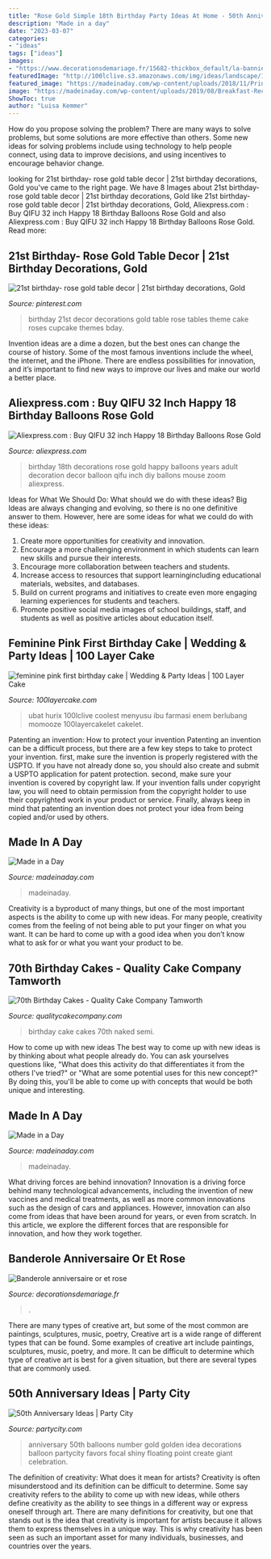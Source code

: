 ```yaml
---
title: "Rose Gold Simple 18th Birthday Party Ideas At Home - 50th Anniversary Ideas"
description: "Made in a day"
date: "2023-03-07"
categories:
- "ideas"
tags: ["ideas"]
images:
- "https://www.decorationsdemariage.fr/15682-thickbox_default/la-banniere-happy-birthday-or-et-rose.jpg"
featuredImage: "http://100lclive.s3.amazonaws.com/img/ideas/landscape/151173.jpg?a=1593812292.5346"
featured_image: "https://madeinaday.com/wp-content/uploads/2018/11/Printable-Thanksgiving-Place-Setting-Printables-.jpg"
image: "https://madeinaday.com/wp-content/uploads/2019/08/Breakfast-Recipes-Waffles-Pancakes-French-Toast.jpg"
ShowToc: true
author: "Luisa Kemmer"
---
```



How do you propose solving the problem?
There are many ways to solve problems, but some solutions are more effective than others. Some new ideas for solving problems include using technology to help people connect, using data to improve decisions, and using incentives to encourage behavior change.

	

		
looking for 21st birthday- rose gold table decor | 21st birthday decorations, Gold you've came to the right page. We have 8 Images about 21st birthday- rose gold table decor | 21st birthday decorations, Gold like 21st birthday- rose gold table decor | 21st birthday decorations, Gold, Aliexpress.com : Buy QIFU 32 inch Happy 18 Birthday Balloons Rose Gold and also Aliexpress.com : Buy QIFU 32 inch Happy 18 Birthday Balloons Rose Gold. Read more:
		
    
## 21st Birthday- Rose Gold Table Decor | 21st Birthday Decorations, Gold

<img loading=lazy src="https://i.pinimg.com/736x/89/1a/7e/891a7ed2aef322d62a8f77893ac5097d.jpg" onerror="this.onerror=null;this.src='https://tse1.mm.bing.net/th?id=OIP.HmXj9jnTP4LVun6YFMEGUQHaNK&amp;pid=15.1';" alt="21st birthday- rose gold table decor | 21st birthday decorations, Gold">

_Source: pinterest.com_

>birthday 21st decor decorations gold table rose tables theme cake roses cupcake themes bday. 

	

Invention ideas are a dime a dozen, but the best ones can change the course of history. Some of the most famous inventions include the wheel, the internet, and the iPhone. There are endless possibilities for innovation, and it’s important to find new ways to improve our lives and make our world a better place.

    
## Aliexpress.com : Buy QIFU 32 Inch Happy 18 Birthday Balloons Rose Gold

<img loading=lazy src="https://ae01.alicdn.com/kf/HTB1IrodfOCYBuNkSnaVq6AMsVXab/QIFU-32-inch-Happy-18-Birthday-Balloons-Rose-Gold-18th-Birthday-Party-Decorations-Adult-18-Years.jpg" onerror="this.onerror=null;this.src='https://tse2.mm.bing.net/th?id=OIP.Mk7kpB9Gvw7KDZIN8g8rqgHaHa&amp;pid=15.1';" alt="Aliexpress.com : Buy QIFU 32 inch Happy 18 Birthday Balloons Rose Gold">

_Source: aliexpress.com_

>birthday 18th decorations rose gold happy balloons years adult decoration decor balloon qifu inch diy ballons mouse zoom aliexpress. 

	

Ideas for What We Should Do: What should we do with these ideas?
Big Ideas are always changing and evolving, so there is no one definitive answer to them. However, here are some ideas for what we could do with these ideas: 
1. Create more opportunities for creativity and innovation. 
2. Encourage a more challenging environment in which students can learn new skills and pursue their interests. 
3. Encourage more collaboration between teachers and students. 
4. Increase access to resources that support learningincluding educational materials, websites, and databases. 
5. Build on current programs and initiatives to create even more engaging learning experiences for students and teachers. 
6. Promote positive social media images of school buildings, staff, and students as well as positive articles about education itself.

    
## Feminine Pink First Birthday Cake | Wedding &amp; Party Ideas | 100 Layer Cake

<img loading=lazy src="http://100lclive.s3.amazonaws.com/img/ideas/landscape/151173.jpg?a=1593812292.5346" onerror="this.onerror=null;this.src='https://tse2.mm.bing.net/th?id=OIP.n2BLlIpLtrvhN9CyZiYBUQHaJ4&amp;pid=15.1';" alt="feminine pink first birthday cake | Wedding &amp; Party Ideas | 100 Layer Cake">

_Source: 100layercake.com_

>ubat hurix 100lclive coolest menyusu ibu farmasi enem berlubang momooze 100layercakelet cakelet. 

	

Patenting an invention: How to protect your invention
Patenting an invention can be a difficult process, but there are a few key steps to take to protect your invention. first, make sure the invention is properly registered with the USPTO. If you have not already done so, you should also create and submit a USPTO application for patent protection. second, make sure your invention is covered by copyright law. If your invention falls under copyright law, you will need to obtain permission from the copyright holder to use their copyrighted work in your product or service. Finally, always keep in mind that patenting an invention does not protect your idea from being copied and/or used by others.

    
## Made In A Day

<img loading=lazy src="https://madeinaday.com/wp-content/uploads/2018/11/Printable-Thanksgiving-Place-Setting-Printables-.jpg" onerror="this.onerror=null;this.src='https://tse3.mm.bing.net/th?id=OIP.ZXojLwaCvb2vRIO4qpGihQHaGu&amp;pid=15.1';" alt="Made in a Day">

_Source: madeinaday.com_

>madeinaday. 

	

Creativity is a byproduct of many things, but one of the most important aspects is the ability to come up with new ideas. For many people, creativity comes from the feeling of not being able to put your finger on what you want. It can be hard to come up with a good idea when you don’t know what to ask for or what you want your product to be.

    
## 70th Birthday Cakes - Quality Cake Company Tamworth

<img loading=lazy src="https://w2d8a5y9.stackpathcdn.com/wp-content/uploads/2019/12/semi-naked-fresh-roses-GF-724x1030.jpg" onerror="this.onerror=null;this.src='https://tse3.mm.bing.net/th?id=OIP.5c3xxZ2-_v8CxS88h7x3TwHaKi&amp;pid=15.1';" alt="70th Birthday Cakes - Quality Cake Company Tamworth">

_Source: qualitycakecompany.com_

>birthday cake cakes 70th naked semi. 

	

How to come up with new ideas
The best way to come up with new ideas is by thinking about what people already do. You can ask yourselves questions like, "What does this activity do that differentiates it from the others I've tried?" or "What are some potential uses for this new concept?" By doing this, you'll be able to come up with concepts that would be both unique and interesting.

    
## Made In A Day

<img loading=lazy src="https://madeinaday.com/wp-content/uploads/2019/08/Breakfast-Recipes-Waffles-Pancakes-French-Toast.jpg" onerror="this.onerror=null;this.src='https://tse3.mm.bing.net/th?id=OIP.HE_aTVOhFcSkTlLfMQQJUgHaNr&amp;pid=15.1';" alt="Made in a Day">

_Source: madeinaday.com_

>madeinaday. 

	

What driving forces are behind innovation?
Innovation is a driving force behind many technological advancements, including the invention of new vaccines and medical treatments, as well as more common innovations such as the design of cars and appliances. However, innovation can also come from ideas that have been around for years, or even from scratch. In this article, we explore the different forces that are responsible for innovation, and how they work together.

    
## Banderole Anniversaire Or Et Rose

<img loading=lazy src="https://www.decorationsdemariage.fr/15682-thickbox_default/la-banniere-happy-birthday-or-et-rose.jpg" onerror="this.onerror=null;this.src='https://tse3.mm.bing.net/th?id=OIP.p3_-SUxJMNIL0Fe8fk2maQHaHa&amp;pid=15.1';" alt="Banderole anniversaire or et rose">

_Source: decorationsdemariage.fr_

>. 

	

There are many types of creative art, but some of the most common are paintings, sculptures, music, poetry,
Creative art is a wide range of different types that can be found. Some examples of creative art include paintings, sculptures, music, poetry, and more. It can be difficult to determine which type of creative art is best for a given situation, but there are several types that are commonly used.

    
## 50th Anniversary Ideas | Party City

<img loading=lazy src="https://d28m5bx785ox17.cloudfront.net/v1/img/LGN9wf_f6EoR0TxcJCQURVZ8ZzJSirQlvz8NVhycdnM=/d/l" onerror="this.onerror=null;this.src='https://tse2.mm.bing.net/th?id=OIP.lI9GQMDy9tsxkBQLLuaF5QHaHa&amp;pid=15.1';" alt="50th Anniversary Ideas | Party City">

_Source: partycity.com_

>anniversary 50th balloons number gold golden idea decorations balloon partycity favors focal shiny floating point create giant celebration. 

	

The definition of creativity: What does it mean for artists?
Creativity is often misunderstood and its definition can be difficult to determine. Some say creativity refers to the ability to come up with new ideas, while others define creativity as the ability to see things in a different way or express oneself through art. There are many definitions for creativity, but one that stands out is the idea that creativity is important for artists because it allows them to express themselves in a unique way. This is why creativity has been seen as such an important asset for many individuals, businesses, and countries over the years.

